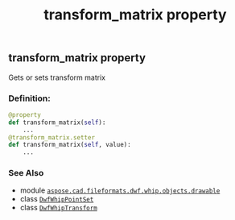 ﻿---
title: transform_matrix property
second_title: Aspose.CAD for Python via .NET API References
description: 
type: docs
weight: 140
url: /python-net/aspose.cad.fileformats.dwf.whip.objects.drawable/dwfwhippointset/transform_matrix/
is_root: false
---

## transform_matrix property


Gets or sets transform matrix
### Definition:
```python
@property
def transform_matrix(self):
    ...
@transform_matrix.setter
def transform_matrix(self, value):
    ...
```

### See Also
* module [`aspose.cad.fileformats.dwf.whip.objects.drawable`](../../)
* class [`DwfWhipPointSet`](/cad/python-net/aspose.cad.fileformats.dwf.whip.objects.drawable/dwfwhippointset)
* class [`DwfWhipTransform`](/cad/python-net/aspose.cad.fileformats.dwf.whip.objects/dwfwhiptransform)
